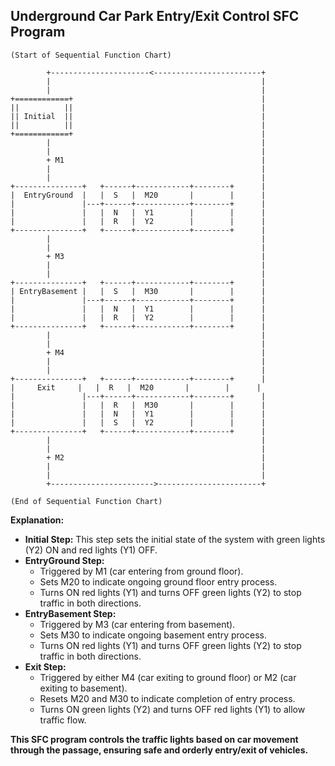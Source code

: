 ## Underground Car Park Entry/Exit Control SFC Program

```
(Start of Sequential Function Chart)

        +----------------------<------------------------+
        |                                               |
        |                                               |
+============+                                          |
||          ||                                          |
|| Initial  ||                                          |
||          ||                                          |
+============+                                          |
        |                                               |
        |                                               |
        + M1                                            |
        |                                               |
        |                                               |
+---------------+   +------+------------+--------+      |
|  EntryGround  |   |  S   |  M20       |        |      |
|               |---+------+------------+--------+      |
|               |   |  N   |  Y1        |        |      |
|               |   |  R   |  Y2        |        |      |
+---------------+   +------+------------+--------+      |
        |                                               |
        |                                               |
        + M3                                            |
        |                                               |
        |                                               |
+---------------+   +------+------------+--------+      |
| EntryBasement |   |  S   |  M30       |        |      |
|               |---+------+------------+--------+      |
|               |   |  N   |  Y1        |        |      |
|               |   |  R   |  Y2        |        |      |
+---------------+   +------+------------+--------+      |
        |                                               |
        |                                               |
        + M4                                            |
        |                                               |
        |                                               |
+---------------+   +------+------------+--------+      |
|     Exit     |   |  R   |  M20       |        |      |
|               |---+------+------------+--------+      |
|               |   |  R   |  M30       |        |      |
|               |   |  N   |  Y1        |        |      |
|               |   |  S   |  Y2        |        |      |
+---------------+   +------+------------+--------+      |
        |                                               |
        |                                               |
        + M2                                            |
        |                                               |
        |                                               |
        +----------------------->-----------------------+

(End of Sequential Function Chart)
```

**Explanation:**

* **Initial Step:** This step sets the initial state of the system with green lights (Y2) ON and red lights (Y1) OFF. 
* **EntryGround Step:** 
    * Triggered by M1 (car entering from ground floor).
    * Sets M20 to indicate ongoing ground floor entry process.
    * Turns ON red lights (Y1) and turns OFF green lights (Y2) to stop traffic in both directions.
* **EntryBasement Step:**
    * Triggered by M3 (car entering from basement).
    * Sets M30 to indicate ongoing basement entry process.
    * Turns ON red lights (Y1) and turns OFF green lights (Y2) to stop traffic in both directions.
* **Exit Step:** 
    * Triggered by either M4 (car exiting to ground floor) or M2 (car exiting to basement).
    * Resets M20 and M30 to indicate completion of entry process.
    * Turns ON green lights (Y2) and turns OFF red lights (Y1) to allow traffic flow.

**This SFC program controls the traffic lights based on car movement through the passage, ensuring safe and orderly entry/exit of vehicles.**
